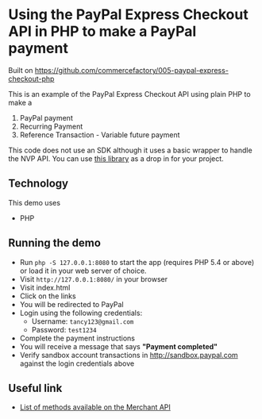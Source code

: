 # Using the PayPal Express Checkout API in PHP to make a PayPal payment

Built on https://github.com/commercefactory/005-paypal-express-checkout-php

This is an example of the PayPal Express Checkout API using plain PHP to make a 
1. PayPal payment
2. Recurring Payment
3. Reference Transaction - Variable future payment

This code does not use an SDK although it uses a basic wrapper to handle the NVP API. You can use [this library](includes/paypal.php) as a drop in for your project.

## Technology

This demo uses

* PHP

## Running the demo

* Run `php -S 127.0.0.1:8080` to start the app (requires PHP 5.4 or above) or load it in your web server of choice.
* Visit `http://127.0.0.1:8080/` in your browser
* Visit index.html
* Click on the links
* You will be redirected to PayPal
* Login using the following credentials:
  * Username: `tancy123@gmail.com`
  * Password: `test1234`
* Complete the payment instructions
* You will receive a message that says __"Payment completed"__
* Verify sandbox account transactions in http://sandbox.paypal.com against the login credentials above

## Useful link

* [List of methods available on the Merchant API](https://developer.paypal.com/docs/classic/api/#merchant)
